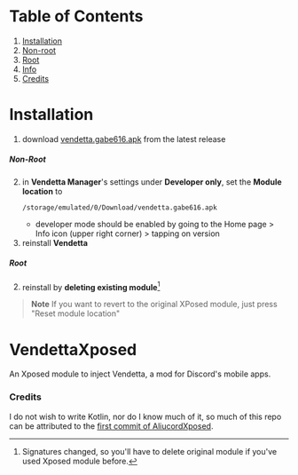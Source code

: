 # Table of Contents

1. [Installation](#installation)
2. [Non-root](#non-root)
3. [Root](#root)
4. [Info](#vendettaxposed)
5. [Credits](#credits)

# Installation

1. download [vendetta.gabe616.apk](https://github.com/Gabe616/VendettaMod-VendettaXposed/releases/download/8-fix1/vendetta.gabe616.apk) from the latest release

##### Non-Root

2. in **Vendetta Manager**'s settings under **Developer only**, set the **Module location** to
   ```
   /storage/emulated/0/Download/vendetta.gabe616.apk
   ```
   - developer mode should be enabled by going to the Home page > Info icon (upper right corner) > tapping on version
3. reinstall **Vendetta**

##### Root

2. reinstall by **deleting existing module**[^1]

> **Note**
> If you want to revert to the original XPosed module, just press "Reset module location"

[^1]: Signatures changed, so you'll have to delete original module if you've used Xposed module before.

# VendettaXposed

An Xposed module to inject Vendetta, a mod for Discord's mobile apps.

### Credits

I do not wish to write Kotlin, nor do I know much of it, so much of this repo can be attributed to the [first commit of AliucordXposed](https://github.com/Aliucord/AliucordXposed/commit/79ad1e224d598643057cd057c83fab851e89ac82).

